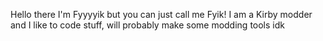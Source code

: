 Hello there I'm Fyyyyik but you can just call me Fyik! I am a Kirby modder and I like to code stuff, will probably make some modding tools idk

